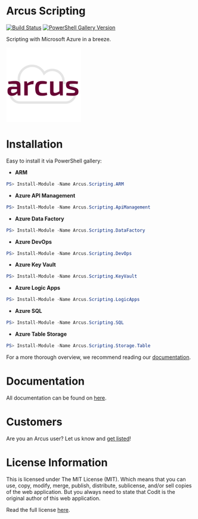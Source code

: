 # Arcus Scripting
[![Build Status](https://dev.azure.com/codit/Arcus/_apis/build/status/Commit%20builds/CI%20-%20Arcus.Scripting?branchName=master)](https://dev.azure.com/codit/Arcus/_build/latest?definitionId=843&branchName=master)
[![PowerShell Gallery Version](https://img.shields.io/powershellgallery/v/Arcus.Scripting.ARM)](https://www.powershellgallery.com/packages/Arcus.Scripting.ARM/)

Scripting with Microsoft Azure in a breeze.

![Arcus](https://raw.githubusercontent.com/arcus-azure/arcus/master/media/arcus.png)

# Installation
Easy to install it via PowerShell gallery:

- **ARM**

```powershell
PS> Install-Module -Name Arcus.Scripting.ARM
```

- **Azure API Management**

```powershell
PS> Install-Module -Name Arcus.Scripting.ApiManagement
```

- **Azure Data Factory**

```powershell
PS> Install-Module -Name Arcus.Scripting.DataFactory
```

- **Azure DevOps**

```powershell
PS> Install-Module -Name Arcus.Scripting.DevOps
```

- **Azure Key Vault**

```powershell
PS> Install-Module -Name Arcus.Scripting.KeyVault
```

- **Azure Logic Apps**

```powershell
PS> Install-Module -Name Arcus.Scripting.LogicApps
```

- **Azure SQL**

```powershell
PS> Install-Module -Name Arcus.Scripting.SQL
```

- **Azure Table Storage**

```powershell
PS> Install-Module -Name Arcus.Scripting.Storage.Table
```

For a more thorough overview, we recommend reading our [documentation](#documentation).

# Documentation
All documentation can be found on [here](https://scripting.arcus-azure.net/).

# Customers
Are you an Arcus user? Let us know and [get listed](https://bit.ly/become-a-listed-arcus-user)!

# License Information
This is licensed under The MIT License (MIT). Which means that you can use, copy, modify, merge, publish, distribute, sublicense, and/or sell copies of the web application. But you always need to state that Codit is the original author of this web application.

Read the full license [here](https://github.com/arcus-azure/arcus.scripting/blob/master/LICENSE).
